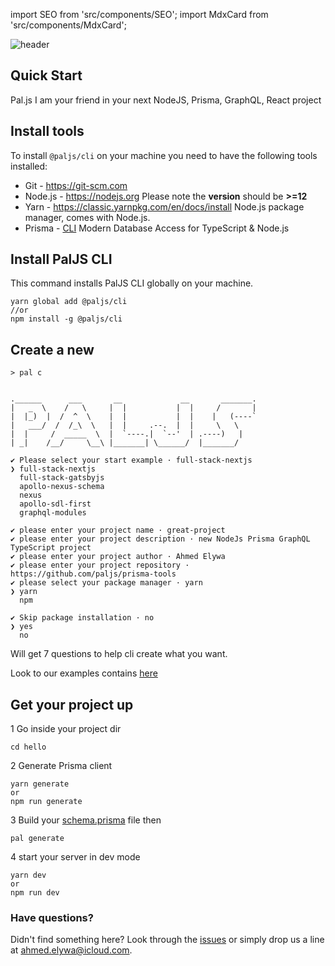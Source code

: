import SEO from 'src/components/SEO';
import MdxCard from 'src/components/MdxCard';

<SEO title="Home Page" />

<MdxCard>

<img src="/header.png" alt="header" />

## Quick Start

Pal.js I am your friend in your next NodeJS, Prisma, GraphQL, React project 

## Install tools

To install `@paljs/cli` on your machine you need to have the following tools installed:

- Git - <https://git-scm.com>
- Node.js - <https://nodejs.org> Please note the **version** should be **>=12**
- Yarn - <https://classic.yarnpkg.com/en/docs/install> Node.js package manager, comes with Node.js. 
- Prisma - [CLI](https://www.prisma.io/docs/reference/tools-and-interfaces/prisma-cli/installation) Modern Database Access for TypeScript & Node.js



## Install PalJS CLI

This command installs PalJS CLI globally on your machine.

```shell
yarn global add @paljs/cli
//or
npm install -g @paljs/cli
```

## Create a new


```shell
> pal c


.______      ___       __             __       _______.
|   _  \    /   \     |  |           |  |     /       |
|  |_)  |  /  ^  \    |  |           |  |    |   (----`
|   ___/  /  /_\  \   |  |     .--.  |  |     \   \
|  |     /  _____  \  |  `----.|  `--'  | .----)   |
| _|    /__/     \__\ |_______| \______/  |_______/

✔ Please select your start example · full-stack-nextjs
❯ full-stack-nextjs
  full-stack-gatsbyjs
  apollo-nexus-schema
  nexus
  apollo-sdl-first
  graphql-modules

✔ please enter your project name · great-project
✔ please enter your project description · new NodeJs Prisma GraphQL TypeScript project
✔ please enter your project author · Ahmed Elywa
✔ please enter your project repository · https://github.com/paljs/prisma-tools
✔ please select your package manager · yarn
❯ yarn
  npm

✔ Skip package installation · no
❯ yes
  no
```

Will get 7 questions to help cli create what you want.

Look to our examples contains [here](/cli/create#starter-examples)


## Get your project up

1 Go inside your project dir

```shell
cd hello
```

2 Generate Prisma client

```shell
yarn generate
or
npm run generate 
```

3 Build your [schema.prisma](https://www.prisma.io/docs/reference/tools-and-interfaces/prisma-schema) file then 

```shell
pal generate
```

4 start your server in dev mode

```shell
yarn dev
or
npm run dev
```

### Have questions?

Didn't find something here? Look through the [issues](https://github.com/paljs/prisma-tools/issues) or simply drop us a line at <ahmed.elywa@icloud.com>.

</MdxCard>
